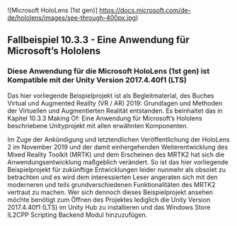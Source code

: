 ![Microsoft HoloLens (1st gen)] https://docs.microsoft.com/de-de/hololens/images/see-through-400px.jpg)

## Fallbeispiel 10.3.3 - Eine Anwendung für Microsoft’s Hololens

### Diese Anwendung für die Microsoft HoloLens (1st gen) ist Kompatible mit der Unity Version 2017.4.40f1 (LTS)

Das hier vorliegende Beispielprojekt ist als Begleitmaterial, des Buches Virtual und Augmented Reality (VR / AR) 2019: Grundlagen und Methoden der Virtuellen und Augmentierten Realität entstanden. Es beinhaltet das in Kapitel 10.3.3 Making Of: Eine Anwendung für Microsoft’s Hololens beschriebene Unityprojekt mit allen erwähnten Komponenten.

Im Zuge der Ankündigung und letztendlichen Veröffentlichung der HoloLens 2 im November 2019 und der damit einhergehenden Weiterentwicklung des Mixed Reality Toolkit (MRTK) und dem Erscheinen des MRTK2 hat sich die Anwendungsentwicklung maßgeblich verändert.  So ist das hier vorliegende Beispielprojekt für zukünftige Entwicklungen leider nunmehr als obsolet zu betrachten und es wird dem interessierten Leser angeraten sich mit den moderneren und teils grundverschiedenen Funktionalitäten des MRTK2 vertraut zu machen.  Wer sich dennoch dieses Beispielprojekt ansehen möchte benötigt zum Öffnen des Projektes lediglich die Unity Version 2017.4.40f1 (LTS) im Unity Hub zu installieren und das Windows Store IL2CPP Scripting Backend Modul hinzuzufügen.
